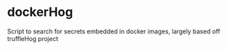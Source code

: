 # dockerHog
Script to search for secrets embedded in docker images, largely based off truffleHog project
